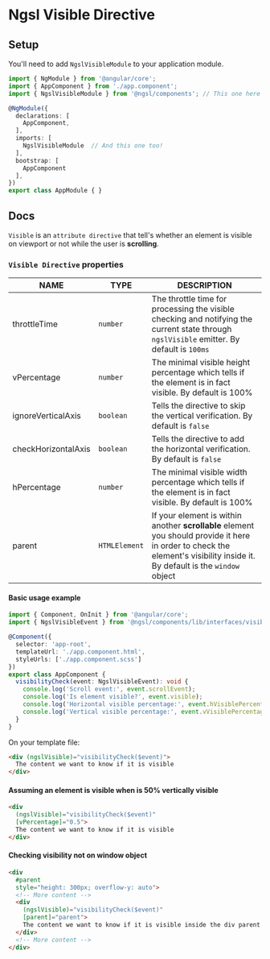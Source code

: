 #  Ngsl Visible Directive

##  Setup
You'll need to add `NgslVisibleModule` to your application module.

```typescript
import { NgModule } from '@angular/core';
import { AppComponent } from './app.component';
import { NgslVisibleModule } from '@ngsl/components'; // This one here

@NgModule({
  declarations: [
    AppComponent,
  ],
  imports: [
    NgslVisibleModule  // And this one too!
  ],
  bootstrap: [
    AppComponent
  ],
})
export class AppModule { }
```

##  Docs

`Visible` is an `attribute directive` that tell's whether an element is visible on viewport or not while the user is **scrolling**.

###  `Visible Directive` properties

|NAME|TYPE|DESCRIPTION|
|-|-|-|
|throttleTime|`number`|The throttle time for processing the visible checking and notifying the current state through `ngslVisible` emitter. By default is `100ms`|
|vPercentage|`number`|The minimal visible height percentage which tells if the element is in fact visible. By default is 100%|
|ignoreVerticalAxis|`boolean`|Tells the directive to skip the vertical verification. By default is `false`|
|checkHorizontalAxis|`boolean`|Tells the directive to add the horizontal verification. By default is `false`|
|hPercentage|`number`|The minimal visible width percentage which tells if the element is in fact visible. By default is 100%|
|parent|`HTMLElement`|If your element is within another **scrollable** element you should provide it here in order to check the element's visibility inside it. By default is the `window` object|

####  Basic usage example
```typescript
import { Component, OnInit } from '@angular/core';
import { NgslVisibleEvent } from '@ngsl/components/lib/interfaces/visible-event.interface';

@Component({
  selector: 'app-root',
  templateUrl: './app.component.html',
  styleUrls: ['./app.component.scss']
})
export class AppComponent {
  visibilityCheck(event: NgslVisibleEvent): void {
    console.log('Scroll event:', event.scrollEvent);
    console.log('Is element visible?', event.visible);
    console.log('Horizontal visible percentage:', event.hVisiblePercentage);
    console.log('Vertical visible percentage:', event.vVisiblePercentage);
  }
}
```

On your template file:

```html
<div (ngslVisible)="visibilityCheck($event)">
  The content we want to know if it is visible
</div>
```
#### Assuming an element is visible when is 50% vertically visible
```html
<div 
  (ngslVisible)="visibilityCheck($event)"
  [vPercentage]="0.5">
  The content we want to know if it is visible
</div>
```

#### Checking visibility not on window object

```html
<div 
  #parent 
  style="height: 300px; overflow-y: auto">
  <!-- More content -->
  <div 
    (ngslVisible)="visibilityCheck($event)" 
    [parent]="parent">
    The content we want to know if it is visible inside the div parent
  </div>
  <!-- More content -->
</div>
```
